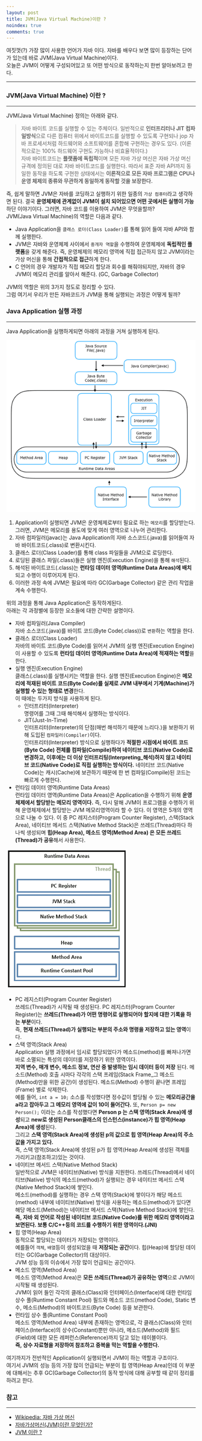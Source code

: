 ```yaml
---
layout: post
title: JVM(Java Virtual Machine)이란 ?
noindex: true
comments: true
---
```


여짓껏(?) 가장 많이 사용한 언어가 자바 이다. 자바를 배우다 보면 많이 등장하는 단어가 있는데 바로 JVM(Java Virtual Machine)이다.<br> 오늘은 JVM이 어떻게 구성되어있고 또 어떤 방식으로 동작하는지 한번 알아보려고 한다.

---

### JVM(Java Virtual Machine) 이란 ?
---
JVM(Java Virtual Machine) 정의는 아래와 같다.<br>
>자바 바이트 코드를 실행할 수 있는 주체이다. 일반적으로 **인터프리터나 JIT 컴파일방식**으로 다른 컴퓨터 위에서 바이트코드를 실행할 수 있도록 구현되나 jop 자바 프로세서처럼 하드웨어와 소프트웨어를 혼합해 구현하는 경우도 있다. (이론적으로는 100% 하드웨어 구현도 가능하나 비효율적이다.)<br> 자바 바이트코드는 **플랫폼에 독립적**이며 모든 자바 가상 머신은 자바 가상 머신 규격에 정의된 대로 자바 바이트코드를 실행한다. 따라서 표준 자바 API까지 동일한 동작을 하도록 구현한 상태에서는 **이론적으로 모든 자바 프로그램은 CPU나 운영 체제의 종류와 무관하게 동일하게 동작할 것을 보장한다.**

즉, 쉽게 말하면 JVM은 자바를 코딩하고 실행하기 위한 일종의 `가상 컴퓨터`라고 생각하면 된다. 결국 **운영체제에 관계없이 JVM이 설치 되어있으면 어떤 곳에서든 실행이 가능**하단 이야기이다.
그러면, 자바 코드를 이용하여 JVM은 무엇을할까?<br>JVM(Java Virtual Machine)의 역할은 다음과 같다.
- Java Application을 `클래스 로더(Class Loader)`를 통해 읽어 들여 자바 API와 함께 실행한다.
- JVM은 자바와 운영체제 사이에서 `중개자 역할`을 수행하여 운영체제에 **독립적인 플랫폼**을 갖게 해준다.
 즉, 운영체제의 메모리 영역에 직접 접근하지 않고 JVM이라는 가상 머신을 통해 **간접적으로 접근**하게 한다.
 - C 언어의 경우 개발자가 직접 메모리 할당과 회수를 해줘야되지만, 자바의 경우 JVM이 메모리 관리를 알아서 해준다. (GC, Garbage Collector)

JVM의 역할은 위의 3가지 정도로 정리할 수 있다. <br>그럼 여기서 우리가 만든 자바코드가 JVM을 통해 실행되는 과정은 어떻게 될까?


### Java Application 실행 과정
---
Java Application을 실행하게되면 아래의 과정을 거쳐 실행하게 된다.

![java-application-process](/assets/img/posts/java-application-process.png)

1. Application이 실행되면 JVM은 운영체제로부터 필요로 하는 `메모리`를 할당받는다.<br> 그러면, JVM은 메모리를 용도에 맞게 여러 영역으로 나누어 관리한다.
2. 자바 컴파일러(javac)는 Java Application의 자바 소스코드(.java)를 읽어들여 자바 바이트코드(.class)로 변환시킨다.
3. 클래스 로더(Class Loader)를 통해 class 파일들을 JVM으로 로딩한다.
4. 로딩된 클래스 파일(.class)들은 실행 엔진(Execution Engine)을 통해 `해석`된다.
5. 해석된 바이트코드(.class)는 **런타임 데이터 영역(Runtime Data Areas)에 배치**되고 수행이 이루어지게 된다.
6. 이러한 과정 속에 JVM은 필요에 따라 GC(Garbage Collector) 같은 관리 작업을 계속 수행한다.

위의 과정을 통해 Java Application은 동작하게된다. <br> 아래는 각 과정별에 등장한 요소들에 대한 간략한 설명이다.
- 자바 컴파일러(Java Compiler)<br>
자바 소스코드(.java)를  바이트 코드(Byte Code(.class))로 `변환`하는 역할을 한다.
- 클래스 로더(Class Loader)<br>
자바의 바이트 코드(Byte Code)를 읽어서 JVM의 실행 엔진(Execution Engine)이 사용할 수 있도록 **런타임 데이터 영역(Runtime Data Area)에 적재하는 역할**을 한다.
- 실행 엔진(Execution Engine)<br>
클래스(.class)를 실행시키는 역할을 한다. 실행 엔진(Execution Engine)은 **메모리에 적재된 바이트 코드(Byte Code)를 실제로 JVM 내부에서 기계(Machine)가 실행할 수 있는 형태로 변경**한다. <br>이 때에는 두가지 방식을 사용하게 된다.
	- 인터프리터(Interpreter)<br>
	명령어를 그때 그때 해석해서 실행하는 방식이다.
	- JIT(Just-In-Time)<br>
	인터프리터(Interpreter)의 단점(매번 해석하기 때문에 느리다.)을 보완하기 위해 도입된 `컴파일러(Compiler)`이다.<br> 인터프리터(Interpreter) 방식으로 실행하다가 **적절한 시점에서 바이트 코드(Byte Code) 전체를 컴파일(Compile)하여 네이티브 코드(Native Code)로 변경하고, 이후에는 더 이상 인터프리팅(Interpreting_해석)하지 않고 네이티브 코드(Native Code)로 직접 실행하는 방식이다.** 네이티브 코드(Native Code)는 캐시(Cache)에 보관하기 때문에 한 번 컴파일(Compile)된 코드는 빠르게 수행한다.
- 런타임 데이터 영역(Runtime Data Areas)<br>
런타임 데이터 영역(Runtime Data Areas)은 Application을 수행하기 위해 **운영체제에서 할당받는 메모리 영역이다.** 즉, 다시 말해 JVM이 프로그램을 수행하기 위해 운영체제에서 할당받는 JVM 메모리영역이라 할 수 있다. 이 영역은 5개의 영역으로 나눌 수 있다. 이 중 PC 레지스터(Program Counter Register), 스택(Stack Area), 네이티브 메서드 스택(Native Method Stack)은 쓰레드(Thread)마다 하나씩 생성되며 **힙(Heap Area), 메소드 영역(Method Area) 은 모든 쓰레드(Thread)가 공유**해서 사용한다.

![jvm-runtimearea](/assets/img/posts/jvm-runtimearea.png)

- PC 레지스터(Program Counter Register)<br>
쓰레드(Thread)가 시작될 때 생성된다. PC 레지스터(Program Counter Register)는 **쓰레드(Thread)가 어떤 명령어로 실행되어야 할지에 대한 기록을 하는 부분**이다. <br> 즉, **현재 쓰레드(Thread)가 실행되는 부분의 주소와 명령을 저장하고 있는 영역**이다.
- 스택 영역(Stack Area)<br>
Application 실행 과정에서 임시로 할당되었다가 메소드(method)를 빠져나가면 바로 소멸되는 특성의 데이터를 저장하기 위한 영역이다. <br>**지역 변수, 매개 변수, 메소드 정보, 연산 중 발생하는 임시 데이터 등이 저장** 된다. 메소드(Method) 호출 시마다 각각의 스택 프레임(Stack Frame_그 메소드(Method)만을 위한 공간)이 생성된다. 메소드(Method) 수행이 끝나면 프레임(Frame) 별로 삭제한다.<br> 예를 들어, `int a = 10;` 소스를 작성했다면 정수값이 할당될 수 있는 **메모리공간을 a라고 잡아두고 그 메모리 영역에 값이 10이 들어간다.**
또, `Person p= new Person();` 이라는 소스를 작성했다면 **Person p 는 스택 영역(Stack Area)에 생성**되고 **new로 생성된 Person클래스의 인스턴스(instance)가 힙 영역(Heap Area)에 생성**된다.<br>그리고 **스택 영역(Stack Area)에 생성된 p의 값으로 힙 영역(Heap Area)의 주소값을 가지고 있다.** <br>즉, 스택 영역(Stack Area)에 생성된 p가 힙 영역(Heap Area)에 생성된 객체를 가리키고(참조하고)있는 것이다.
- 네이티브 메서드 스택(Native Method Stack)<br>
일반적으로 JVM은 네이티브(Native) 방식을 지원한다. 쓰레드(Thread)에서 네이티브(Native) 방식의 메소드(method)가 실행되는 경우 네이티브 메서드 스택(Native Method Stack)에 쌓인다. <br> 메소드(method)를 실행하는 경우 스택 영역(Stack)에 쌓이다가 해당 메소드(method) 내부에 네이티브(Native) 방식을 사용하는 메소드(method)가 있다면 해당 메소드(Method)는 네이티브 메서드 스택(Native Method Stack)에 쌓인다.<br>**즉, 자바 외 언어로 작성된 네이티브 코드(Native Code)를 위한 메모리 영역이라고 보면된다. 보통 C/C++등의 코드를 수행하기 위한 영역이다.(JNI)**
- 힙 영역(Heap Area)<br>
동적으로 할당되는 데이터가 저장되는 영역이다. <br>예를들어 `객체`, `배열`등이 생성되었을 때 **저장되는 공간**이다. 힙(Heap)에 할당된 데이터는 GC(Garbage Collector)의 대상이다.<br> JVM 성능 등의 이슈에서 가장 많이 언급되는 공간이다. 
- 메소드 영역(Method Area)<br>
메소드 영역(Method Area)은 **모든 쓰레드(Thread)가 공유하는 영역**으로 JVM이 시작될 때 생성된다.<br> JVM이 읽어 들인 각각의 클래스(Class)와 인터페이스(Interface)에 대한 런타임 상수 풀(Runtime Constant Pool) 필드와 메소드 코드(method Code), Static 변수, 메소드(Method)의 바이트코드(Byte Code) 등을 보관한다.
- 런타임 상수 풀(Runtime Constant Pool)<br>
메소드 영역(Method Area) 내부에 존재하는 영역으로, 각 클래스(Class)와 인터페이스(Interface)의 상수(Constant)뿐만 아니라, 메소드(Method)와 필드(Field)에 대한 모든 레퍼런스(Reference)까지 담고 있는 테이블이다. <br>**즉, 상수 자료형을 저장하여 참조하고 중복을 막는 역할을 수행한다.**

여기까지가 전반적인 Application이 실행되면서 JVM이 하는 역할과 구조이다.<br> 여기서 JVM의 성능 등의 가장 많이 언급되는 부분이 힙 영역(Heap Area)인데 이 부분에 대해서는 추후 GC(Garbage Collector)의 동작 방식에 대해 공부할 때 같이 정리를 하려고 한다.


  
### 참고
---
- [Wikipedia: 자바 가상 머신](https://ko.wikipedia.org/wiki/%EC%9E%90%EB%B0%94_%EA%B0%80%EC%83%81_%EB%A8%B8%EC%8B%A0)
- [자바가상머신(JVM)이란 무엇인가?](https://hanul-dev.netlify.app/java/%EC%9E%90%EB%B0%94%EA%B0%80%EB%A8%B8%EC%8B%A0(jvm)%EC%9D%B4%EB%9E%80-%EB%AC%B4%EC%97%87%EC%9D%B8%EA%B0%80/)
- [JVM 이란 ?](https://skibis.tistory.com/330)
